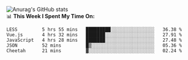 
![Anurag's GitHub stats](https://github-readme-stats.vercel.app/api?username=supergczh&show_icons=true&theme=radical)
<br />
📊 **This Week I Spent My Time On:**

<!--START_SECTION:waka-->
```text
LESS         5 hrs 55 mins   █████████░░░░░░░░░░░░░░░░   36.38 % 
Vue.js       4 hrs 32 mins   ███████░░░░░░░░░░░░░░░░░░   27.91 % 
JavaScript   4 hrs 28 mins   ███████░░░░░░░░░░░░░░░░░░   27.48 % 
JSON         52 mins         █▒░░░░░░░░░░░░░░░░░░░░░░░   05.36 % 
Cheetah      21 mins         ▓░░░░░░░░░░░░░░░░░░░░░░░░   02.24 % 
```
<!--END_SECTION:waka-->
